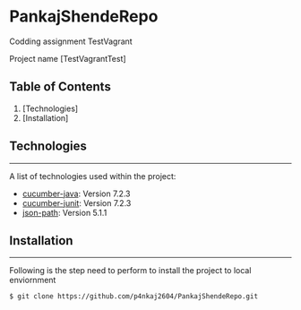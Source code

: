 # PankajShendeRepo
Codding assignment TestVagrant

Project name
[TestVagrantTest]

## Table of Contents
1. [Technologies]
2. [Installation]

## Technologies
***
A list of technologies used within the project:
* [cucumber-java](https://mvnrepository.com/artifact/io.cucumber/cucumber-java): Version 7.2.3 
* [cucumber-junit](https://mvnrepository.com/artifact/io.cucumber/cucumber-junit): Version 7.2.3
* [json-path](https://mvnrepository.com/artifact/io.rest-assured/json-path): Version 5.1.1

## Installation
***
Following is the step need to perform to install the project to local enviornment 
```
$ git clone https://github.com/p4nkaj2604/PankajShendeRepo.git
```
